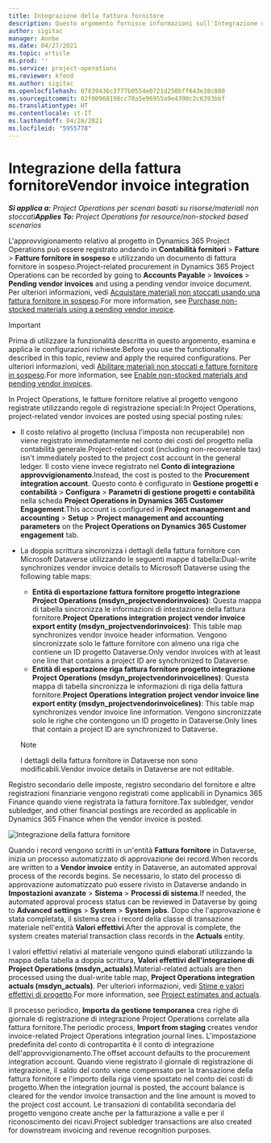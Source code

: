 ```yaml
---
title: Integrazione della fattura fornitore
description: Questo argomento fornisce informazioni sull'Integrazione della fattura fornitore in Project Operations.
author: sigitac
manager: Annbe
ms.date: 04/27/2021
ms.topic: article
ms.prod: ''
ms.service: project-operations
ms.reviewer: kfend
ms.author: sigitac
ms.openlocfilehash: 07839436c3777b0554e0721d250bff643e38c088
ms.sourcegitcommit: 02f00960198cc78a5e96955a9e4390c2c6393bbf
ms.translationtype: HT
ms.contentlocale: it-IT
ms.lasthandoff: 04/28/2021
ms.locfileid: "5955778"
---
```

# <a name="vendor-invoice-integration"></a><span data-ttu-id="1cf3b-103">Integrazione della fattura fornitore</span><span class="sxs-lookup"><span data-stu-id="1cf3b-103">Vendor invoice integration</span></span>

<span data-ttu-id="1cf3b-104">_**Si applica a:** Project Operations per scenari basati su risorse/materiali non stoccati_</span><span class="sxs-lookup"><span data-stu-id="1cf3b-104">_**Applies To:** Project Operations for resource/non-stocked based scenarios_</span></span>

<span data-ttu-id="1cf3b-105">L'approvvigionamento relativo al progetto in Dynamics 365 Project Operations può essere registrato andando in **Contabilità fornitori** > **Fatture** > **Fatture fornitore in sospeso** e utilizzando un documento di fattura fornitore in sospeso.</span><span class="sxs-lookup"><span data-stu-id="1cf3b-105">Project-related procurement in Dynamics 365 Project Operations can be recorded by going to **Accounts Payable** > **Invoices** > **Pending vendor invoices** and using a pending vendor invoice document.</span></span> <span data-ttu-id="1cf3b-106">Per ulteriori informazioni, vedi [Acquistare materiali non stoccati usando una fattura fornitore in sospeso](../procurement/pending-vendor-invoices.md).</span><span class="sxs-lookup"><span data-stu-id="1cf3b-106">For more information, see [Purchase non-stocked materials using a pending vendor invoice](../procurement/pending-vendor-invoices.md).</span></span>

> [!IMPORTANT]
> <span data-ttu-id="1cf3b-107">Prima di utilizzare la funzionalità descritta in questo argomento, esamina e applica le configurazioni richieste.</span><span class="sxs-lookup"><span data-stu-id="1cf3b-107">Before you use the functionality described in this topic, review and apply the required configurations.</span></span> <span data-ttu-id="1cf3b-108">Per ulteriori informazioni, vedi [Abilitare materiali non stoccati e fatture fornitore in sospeso](../procurement/configure-materials-nonstocked.md).</span><span class="sxs-lookup"><span data-stu-id="1cf3b-108">For more information, see [Enable non-stocked materials and pending vendor invoices](../procurement/configure-materials-nonstocked.md).</span></span>

<span data-ttu-id="1cf3b-109">In Project Operations, le fatture fornitore relative al progetto vengono registrate utilizzando regole di registrazione speciali:</span><span class="sxs-lookup"><span data-stu-id="1cf3b-109">In Project Operations, project-related vendor invoices are posted using special posting rules:</span></span>

- <span data-ttu-id="1cf3b-110">Il costo relativo al progetto (inclusa l'imposta non recuperabile) non viene registrato immediatamente nel conto dei costi del progetto nella contabilità generale.</span><span class="sxs-lookup"><span data-stu-id="1cf3b-110">Project-related cost (including non-recoverable tax) isn't immediately posted to the project cost account in the general ledger.</span></span> <span data-ttu-id="1cf3b-111">Il costo viene invece registrato nel **Conto di integrazione approvvigionamento**.</span><span class="sxs-lookup"><span data-stu-id="1cf3b-111">Instead, the cost is posted to the **Procurement integration account**.</span></span> <span data-ttu-id="1cf3b-112">Questo conto è configurato in **Gestione progetti e contabilità** > **Configura** > **Parametri di gestione progetti e contabilità** nella scheda **Project Operations in Dynamics 365 Customer Engagement**.</span><span class="sxs-lookup"><span data-stu-id="1cf3b-112">This account is configured in **Project management and accounting** > **Setup** > **Project management and accounting parameters** on the **Project Operations on Dynamics 365 Customer engagement** tab.</span></span>
- <span data-ttu-id="1cf3b-113">La doppia scrittura sincronizza i dettagli della fattura fornitore con Microsoft Dataverse utilizzando le seguenti mappe d tabella:</span><span class="sxs-lookup"><span data-stu-id="1cf3b-113">Dual-write synchronizes vendor invoice details to Microsoft Dataverse using the following table maps:</span></span>

     - <span data-ttu-id="1cf3b-114">**Entità di esportazione fattura fornitore progetto integrazione Project Operations (msdyn_projectvendorinvoices)**: Questa mappa di tabella sincronizza le informazioni di intestazione della fattura fornitore.</span><span class="sxs-lookup"><span data-stu-id="1cf3b-114">**Project Operations integration project vendor invoice export entity (msdyn_projectvendorinvoices)**: This table map synchronizes vendor invoice header information.</span></span> <span data-ttu-id="1cf3b-115">Vengono sincronizzate solo le fatture fornitore con almeno una riga che contiene un ID progetto Dataverse.</span><span class="sxs-lookup"><span data-stu-id="1cf3b-115">Only vendor invoices with at least one line that contains a project ID are synchronized to Dataverse.</span></span>
     - <span data-ttu-id="1cf3b-116">**Entità di esportazione riga fattura fornitore progetto integrazione Project Operations (msdyn_projectvendorinvoicelines)**: Questa mappa di tabella sincronizza le informazioni di riga della fattura fornitore.</span><span class="sxs-lookup"><span data-stu-id="1cf3b-116">**Project Operations integration project vendor invoice line export entity (msdyn_projectvendorinvoicelines)**: This table map synchronizes vendor invoice line information.</span></span> <span data-ttu-id="1cf3b-117">Vengono sincronizzate solo le righe che contengono un ID progetto in Dataverse.</span><span class="sxs-lookup"><span data-stu-id="1cf3b-117">Only lines that contain a project ID are synchronized to Dataverse.</span></span>

     > [!NOTE]
     > <span data-ttu-id="1cf3b-118">I dettagli della fattura fornitore in Dataverse non sono modificabili.</span><span class="sxs-lookup"><span data-stu-id="1cf3b-118">Vendor invoice details in Dataverse are not editable.</span></span>

<span data-ttu-id="1cf3b-119">Registro secondario delle imposte, registro secondario del fornitore e altre registrazioni finanziarie vengono registrati come applicabili in Dynamics 365 Finance quando viene registrata la fattura fornitore.</span><span class="sxs-lookup"><span data-stu-id="1cf3b-119">Tax subledger, vendor subledger, and other financial postings are recorded as applicable in Dynamics 365 Finance when the vendor invoice is posted.</span></span>

![Integrazione della fattura fornitore](media/DW7VendorInvoice.png)

<span data-ttu-id="1cf3b-121">Quando i record vengono scritti in un'entità **Fattura fornitore** in Dataverse, inizia un processo automatizzato di approvazione dei record.</span><span class="sxs-lookup"><span data-stu-id="1cf3b-121">When records are written to a **Vendor invoice** entity in Dataverse, an automated approval process of the records begins.</span></span> <span data-ttu-id="1cf3b-122">Se necessario, lo stato del processo di approvazione automatizzato può essere rivisto in Dataverse andando in **Impostazioni avanzate** > **Sistema** > **Processi di sistema**.</span><span class="sxs-lookup"><span data-stu-id="1cf3b-122">If needed, the automated approval process status can be reviewed in Dataverse by going to **Advanced settings** > **System** > **System jobs**.</span></span> <span data-ttu-id="1cf3b-123">Dopo che l'approvazione è stata completata, il sistema crea i record della classe di transazione materiale nell'entità **Valori effettivi**.</span><span class="sxs-lookup"><span data-stu-id="1cf3b-123">After the approval is complete, the system creates material transaction class records in the **Actuals** entity.</span></span>

<span data-ttu-id="1cf3b-124">I valori effettivi relativi al materiale vengono quindi elaborati utilizzando la mappa della tabella a doppia scrittura, **Valori effettivi dell'integrazione di Project Operations (msdyn_actuals)**.</span><span class="sxs-lookup"><span data-stu-id="1cf3b-124">Material-related actuals are then processed using the dual-write table map, **Project Operations integration actuals (msdyn_actuals)**.</span></span> <span data-ttu-id="1cf3b-125">Per ulteriori informazioni, vedi [Stime e valori effettivi di progetto](resource-dual-write-estimates-actuals.md).</span><span class="sxs-lookup"><span data-stu-id="1cf3b-125">For more information, see [Project estimates and actuals](resource-dual-write-estimates-actuals.md).</span></span>

<span data-ttu-id="1cf3b-126">Il processo periodico, **Importa da gestione temporanea** crea righe di giornale di registrazione di integrazione Project Operations correlate alla fattura fornitore.</span><span class="sxs-lookup"><span data-stu-id="1cf3b-126">The periodic process, **Import from staging** creates vendor invoice-related Project Operations integration journal lines.</span></span> <span data-ttu-id="1cf3b-127">L'impostazione predefinita del conto di contropartita è il conto di integrazione dell'approvvigionamento.</span><span class="sxs-lookup"><span data-stu-id="1cf3b-127">The offset account defaults to the procurement integration account.</span></span> <span data-ttu-id="1cf3b-128">Quando viene registrato il giornale di registrazione di integrazione, il saldo del conto viene compensato per la transazione della fattura fornitore e l'importo della riga viene spostato nel conto dei costi di progetto.</span><span class="sxs-lookup"><span data-stu-id="1cf3b-128">When the integration journal is posted, the account balance is cleared for the vendor invoice transaction and the line amount is moved to the project cost account.</span></span> <span data-ttu-id="1cf3b-129">Le transazioni di contabilità secondaria del progetto vengono create anche per la fatturazione a valle e per il riconoscimento dei ricavi.</span><span class="sxs-lookup"><span data-stu-id="1cf3b-129">Project subledger transactions are also created for downstream invoicing and revenue recognition purposes.</span></span>
